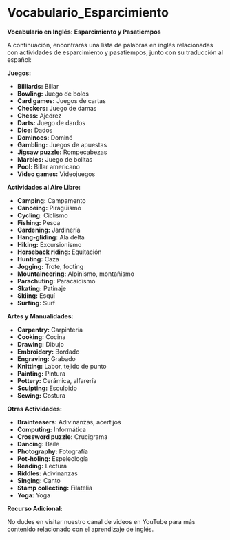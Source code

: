 # Vocabulario_Esparcimiento



**Vocabulario en Inglés: Esparcimiento y Pasatiempos**

A continuación, encontrarás una lista de palabras en inglés relacionadas con actividades de esparcimiento y pasatiempos, junto con su traducción al español:

**Juegos:**

*   **Billiards:** Billar
*   **Bowling:** Juego de bolos
*   **Card games:** Juegos de cartas
*   **Checkers:** Juego de damas
*   **Chess:** Ajedrez
*   **Darts:** Juego de dardos
*   **Dice:** Dados
*   **Dominoes:** Dominó
*   **Gambling:** Juegos de apuestas
*   **Jigsaw puzzle:** Rompecabezas
*   **Marbles:** Juego de bolitas
*   **Pool:** Billar americano
*   **Video games:** Videojuegos

**Actividades al Aire Libre:**

*   **Camping:** Campamento
*   **Canoeing:** Piragüismo
*   **Cycling:** Ciclismo
*   **Fishing:** Pesca
*   **Gardening:** Jardinería
*   **Hang-gliding:** Ala delta
*   **Hiking:** Excursionismo
*   **Horseback riding:** Equitación
*   **Hunting:** Caza
*   **Jogging:** Trote, footing
*   **Mountaineering:** Alpinismo, montañismo
*   **Parachuting:** Paracaidismo
*   **Skating:** Patinaje
*   **Skiing:** Esquí
*   **Surfing:** Surf

**Artes y Manualidades:**

*   **Carpentry:** Carpintería
*   **Cooking:** Cocina
*   **Drawing:** Dibujo
*   **Embroidery:** Bordado
*   **Engraving:** Grabado
*   **Knitting:** Labor, tejido de punto
*   **Painting:** Pintura
*   **Pottery:** Cerámica, alfarería
*   **Sculpting:** Esculpido
*   **Sewing:** Costura

**Otras Actividades:**

*   **Brainteasers:** Adivinanzas, acertijos
*   **Computing:** Informática
*   **Crossword puzzle:** Crucigrama
*   **Dancing:** Baile
*   **Photography:** Fotografía
*   **Pot-holing:** Espeleología
*   **Reading:** Lectura
*   **Riddles:** Adivinanzas
*   **Singing:** Canto
*   **Stamp collecting:** Filatelia
*   **Yoga:** Yoga

**Recurso Adicional:**

No dudes en visitar nuestro canal de videos en YouTube para más contenido relacionado con el aprendizaje de inglés.

